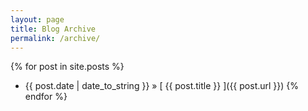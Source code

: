 ```yaml
---
layout: page
title: Blog Archive
permalink: /archive/
---
```



{% for post in site.posts %}
  * {{ post.date | date_to_string }} &raquo; [ {{ post.title }} ]({{ post.url }})
{% endfor %}